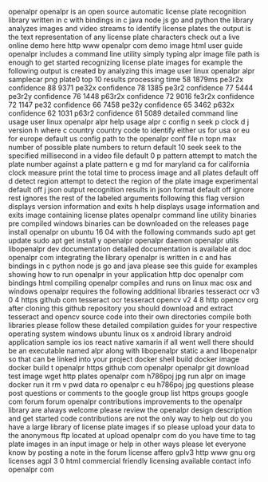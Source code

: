 openalpr openalpr is an open source automatic license plate recognition library written in c with bindings in c java node js go and python the library analyzes images and video streams to identify license plates the output is the text representation of any license plate characters check out a live online demo here http www openalpr com demo image html user guide openalpr includes a command line utility simply typing alpr image file path is enough to get started recognizing license plate images for example the following output is created by analyzing this image user linux openalpr alpr samplecar png plate0 top 10 results processing time 58 1879ms pe3r2x confidence 88 9371 pe32x confidence 78 1385 pe3r2 confidence 77 5444 pe3r2y confidence 76 1448 p63r2x confidence 72 9016 fe3r2x confidence 72 1147 pe32 confidence 66 7458 pe32y confidence 65 3462 p632x confidence 62 1031 p63r2 confidence 61 5089 detailed command line usage user linux openalpr alpr help usage alpr c config n seek p clock d j version h where c country country code to identify either us for usa or eu for europe default us config path to the openalpr conf file n topn max number of possible plate numbers to return default 10 seek seek to the specified millisecond in a video file default 0 p pattern attempt to match the plate number against a plate pattern e g md for maryland ca for california clock measure print the total time to process image and all plates default off d detect region attempt to detect the region of the plate image experimental default off j json output recognition results in json format default off ignore rest ignores the rest of the labeled arguments following this flag version displays version information and exits h help displays usage information and exits image containing license plates openalpr command line utility binaries pre compiled windows binaries can be downloaded on the releases page install openalpr on ubuntu 16 04 with the following commands sudo apt get update sudo apt get install y openalpr openalpr daemon openalpr utils libopenalpr dev documentation detailed documentation is available at doc openalpr com integrating the library openalpr is written in c and has bindings in c python node js go and java please see this guide for examples showing how to run openalpr in your application http doc openalpr com bindings html compiling openalpr compiles and runs on linux mac osx and windows openalpr requires the following additional libraries tesseract ocr v3 0 4 https github com tesseract ocr tesseract opencv v2 4 8 http opencv org after cloning this github repository you should download and extract tesseract and opencv source code into their own directories compile both libraries please follow these detailed compilation guides for your respective operating system windows ubuntu linux os x android library android application sample ios ios react native xamarin if all went well there should be an executable named alpr along with libopenalpr static a and libopenalpr so that can be linked into your project docker shell build docker image docker build t openalpr https github com openalpr openalpr git download test image wget http plates openalpr com h786poj jpg run alpr on image docker run it rm v pwd data ro openalpr c eu h786poj jpg questions please post questions or comments to the google group list https groups google com forum forum openalpr contributions improvements to the openalpr library are always welcome please review the openalpr design description and get started code contributions are not the only way to help out do you have a large library of license plate images if so please upload your data to the anonymous ftp located at upload openalpr com do you have time to tag plate images in an input image or help in other ways please let everyone know by posting a note in the forum license affero gplv3 http www gnu org licenses agpl 3 0 html commercial friendly licensing available contact info openalpr com